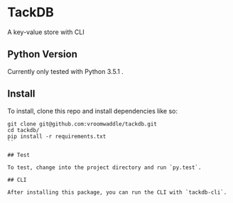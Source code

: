 # TackDB

A key-value store with CLI

## Python Version

Currently only tested with Python 3.5.1 .

## Install

To install, clone this repo and install dependencies like so:
```
git clone git@github.com:vroomwaddle/tackdb.git
cd tackdb/
pip install -r requirements.txt
``

## Test

To test, change into the project directory and run `py.test`.

## CLI

After installing this package, you can run the CLI with `tackdb-cli`.
